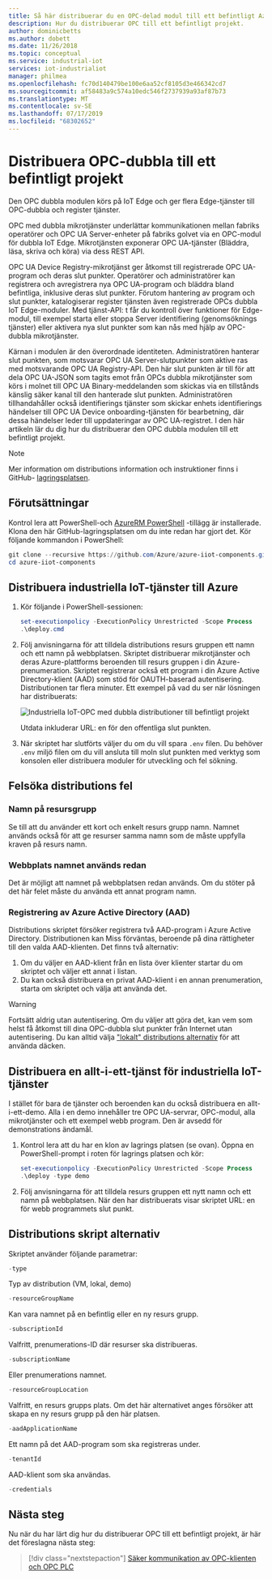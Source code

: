 ```yaml
---
title: Så här distribuerar du en OPC-delad modul till ett befintligt Azure-projekt | Microsoft Docs
description: Hur du distribuerar OPC till ett befintligt projekt.
author: dominicbetts
ms.author: dobett
ms.date: 11/26/2018
ms.topic: conceptual
ms.service: industrial-iot
services: iot-industrialiot
manager: philmea
ms.openlocfilehash: fc70d140479be100e6aa52cf8105d3e466342cd7
ms.sourcegitcommit: af58483a9c574a10edc546f2737939a93af87b73
ms.translationtype: MT
ms.contentlocale: sv-SE
ms.lasthandoff: 07/17/2019
ms.locfileid: "68302652"
---
```

# <a name="deploy-opc-twin-to-an-existing-project"></a>Distribuera OPC-dubbla till ett befintligt projekt

Den OPC dubbla modulen körs på IoT Edge och ger flera Edge-tjänster till OPC-dubbla och register tjänster.

OPC med dubbla mikrotjänster underlättar kommunikationen mellan fabriks operatörer och OPC UA Server-enheter på fabriks golvet via en OPC-modul för dubbla IoT Edge. Mikrotjänsten exponerar OPC UA-tjänster (Bläddra, läsa, skriva och köra) via dess REST API. 

OPC UA Device Registry-mikrotjänst ger åtkomst till registrerade OPC UA-program och deras slut punkter. Operatörer och administratörer kan registrera och avregistrera nya OPC UA-program och bläddra bland befintliga, inklusive deras slut punkter. Förutom hantering av program och slut punkter, katalogiserar register tjänsten även registrerade OPCs dubbla IoT Edge-moduler. Med tjänst-API: t får du kontroll över funktioner för Edge-modul, till exempel starta eller stoppa Server identifiering (genomsöknings tjänster) eller aktivera nya slut punkter som kan nås med hjälp av OPC-dubbla mikrotjänster.

Kärnan i modulen är den överordnade identiteten. Administratören hanterar slut punkten, som motsvarar OPC UA Server-slutpunkter som aktive ras med motsvarande OPC UA Registry-API. Den här slut punkten är till för att dela OPC UA-JSON som tagits emot från OPCs dubbla mikrotjänster som körs i molnet till OPC UA Binary-meddelanden som skickas via en tillstånds känslig säker kanal till den hanterade slut punkten. Administratören tillhandahåller också identifierings tjänster som skickar enhets identifierings händelser till OPC UA Device onboarding-tjänsten för bearbetning, där dessa händelser leder till uppdateringar av OPC UA-registret.  I den här artikeln lär du dig hur du distribuerar den OPC dubbla modulen till ett befintligt projekt.

> [!NOTE]
> Mer information om distributions information och instruktioner finns i GitHub- [lagringsplatsen](https://github.com/Azure/azure-iiot-opc-twin-module).

## <a name="prerequisites"></a>Förutsättningar

Kontrol lera att PowerShell-och [AzureRM PowerShell](https://docs.microsoft.com/powershell/azure/azurerm/install-azurerm-ps) -tillägg är installerade. Klona den här GitHub-lagringsplatsen om du inte redan har gjort det. Kör följande kommandon i PowerShell:

```powershell
git clone --recursive https://github.com/Azure/azure-iiot-components.git
cd azure-iiot-components
```

## <a name="deploy-industrial-iot-services-to-azure"></a>Distribuera industriella IoT-tjänster till Azure

1. Kör följande i PowerShell-sessionen:

    ```powershell
    set-executionpolicy -ExecutionPolicy Unrestricted -Scope Process
    .\deploy.cmd
    ```

2. Följ anvisningarna för att tilldela distributions resurs gruppen ett namn och ett namn på webbplatsen.   Skriptet distribuerar mikrotjänster och deras Azure-plattforms beroenden till resurs gruppen i din Azure-prenumeration.  Skriptet registrerar också ett program i din Azure Active Directory-klient (AAD) som stöd för OAUTH-baserad autentisering.  Distributionen tar flera minuter.  Ett exempel på vad du ser när lösningen har distribuerats:

   ![Industriella IoT-OPC med dubbla distributioner till befintligt projekt](media/howto-opc-twin-deploy-existing/opc-twin-deploy-existing1.png)

   Utdata inkluderar URL: en för den offentliga slut punkten. 

3. När skriptet har slutförts väljer du om du vill spara `.env` filen.  Du behöver `.env` miljö filen om du vill ansluta till moln slut punkten med verktyg som konsolen eller distribuera moduler för utveckling och fel sökning.

## <a name="troubleshooting-deployment-failures"></a>Felsöka distributions fel

### <a name="resource-group-name"></a>Namn på resursgrupp

Se till att du använder ett kort och enkelt resurs grupp namn.  Namnet används också för att ge resurser samma namn som de måste uppfylla kraven på resurs namn.  

### <a name="website-name-already-in-use"></a>Webbplats namnet används redan

Det är möjligt att namnet på webbplatsen redan används.  Om du stöter på det här felet måste du använda ett annat program namn.

### <a name="azure-active-directory-aad-registration"></a>Registrering av Azure Active Directory (AAD)

Distributions skriptet försöker registrera två AAD-program i Azure Active Directory.  Distributionen kan Miss förväntas, beroende på dina rättigheter till den valda AAD-klienten. Det finns två alternativ:

1. Om du väljer en AAD-klient från en lista över klienter startar du om skriptet och väljer ett annat i listan.
2. Du kan också distribuera en privat AAD-klient i en annan prenumeration, starta om skriptet och välja att använda det.

> [!WARNING]
> Fortsätt aldrig utan autentisering.  Om du väljer att göra det, kan vem som helst få åtkomst till dina OPC-dubbla slut punkter från Internet utan autentisering.   Du kan alltid välja ["lokalt" distributions alternativ](howto-opc-twin-deploy-dependencies.md) för att använda däcken.

## <a name="deploy-an-all-in-one-industrial-iot-services-demo"></a>Distribuera en allt-i-ett-tjänst för industriella IoT-tjänster

I stället för bara de tjänster och beroenden kan du också distribuera en allt-i-ett-demo.  Alla i en demo innehåller tre OPC UA-servrar, OPC-modul, alla mikrotjänster och ett exempel webb program.  Den är avsedd för demonstrations ändamål.

1. Kontrol lera att du har en klon av lagrings platsen (se ovan). Öppna en PowerShell-prompt i roten för lagrings platsen och kör:

    ```powershell
    set-executionpolicy -ExecutionPolicy Unrestricted -Scope Process
    .\deploy -type demo
    ```

2. Följ anvisningarna för att tilldela resurs gruppen ett nytt namn och ett namn på webbplatsen.  När den har distribuerats visar skriptet URL: en för webb programmets slut punkt.

## <a name="deployment-script-options"></a>Distributions skript alternativ

Skriptet använder följande parametrar:

```powershell
-type
```

Typ av distribution (VM, lokal, demo)

```powershell
-resourceGroupName
```

Kan vara namnet på en befintlig eller en ny resurs grupp.

```powershell
-subscriptionId
```

Valfritt, prenumerations-ID där resurser ska distribueras.

```powershell
-subscriptionName
```

Eller prenumerations namnet.

```powershell
-resourceGroupLocation
```

Valfritt, en resurs grupps plats. Om det här alternativet anges försöker att skapa en ny resurs grupp på den här platsen.

```powershell
-aadApplicationName
```

Ett namn på det AAD-program som ska registreras under.

```powershell
-tenantId
```

AAD-klient som ska användas.

```powershell
-credentials
```

## <a name="next-steps"></a>Nästa steg

Nu när du har lärt dig hur du distribuerar OPC till ett befintligt projekt, är här det föreslagna nästa steg:

> [!div class="nextstepaction"]
> [Säker kommunikation av OPC-klienten och OPC PLC](howto-opc-vault-deploy-existing-client-plc-communication.md)
